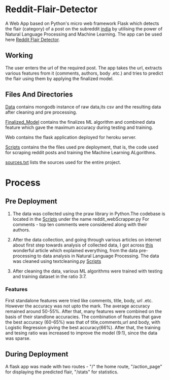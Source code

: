 # Reddit-Flair-Detector
A Web App based on Python's micro web framework Flask which detects the flair (category) of a post on the subreddit [india](https://www.reddit.com/r/india/) by
utilising the power of Natural Language Processing and Machine Learning.
The app can be used here [Reddit Flair Detector](https://flask-reddit-flair.herokuapp.com/).

## Working
The user enters the url of the required post. The app takes the url, extracts various features from it (comments, authors, body .etc.)
and tries to predict the flair using them by applying the finalized model.

## Files And Directories
[Data](https://github.com/chandan21gupta/Reddit-Flair-Detector/tree/master/Data) contains mongodb instance of raw data,its csv and the resulting data after cleaning and pre processing.

[Finalized_Model](https://github.com/chandan21gupta/Reddit-Flair-Detector/tree/master/Finalised_model) contains the finalizes ML algorithm and combined data feature which gave the maximum accuracy during testing and training.

Web contains the flask application deployed for heroku server.

[Scripts](https://github.com/chandan21gupta/Reddit-Flair-Detector/tree/master/scripts) contains the the files used pre deployment, that is, the code used for scraping reddit posts and training the Machine Learning ALgorithms.

[sources.txt](https://github.com/chandan21gupta/Reddit-Flair-Detector/blob/master/sources.txt) lists the sources used for the entire project.

# Process

## Pre Deployment

1. The data was collected using the praw library in Python.The codebase is located in the [Scripts](https://github.com/chandan21gupta/Reddit-Flair-Detector/tree/master/scripts) under the name reddit_webScrapper.py
For comments - top ten comments were considered along with their authors.

2. After the data collection, and going through various articles on internet about first step towards analysis of collected data, I got across [this](https://towardsdatascience.com/multi-class-text-classification-model-comparison-and-selection-5eb066197568) wonderful article which explained everything, from the data pre-processing to data analysis in Natural Language Processing. The data was cleaned using textcleaning.py [Scripts](https://github.com/chandan21gupta/Reddit-Flair-Detector/tree/master/scripts) 

3. After cleaning the data, various ML algorithms were trained with testing and training dataset in the ratio 3:7.

### Features
First standalone features were tried like comments, title, body, url .etc. However the accuracy was not upto the mark.
The average accuracy remained around 50-55%.
After that, many features were combined on the basis of their standlone accuracies. The combination of features that gave the best accuracy (60-65%) was that of title,comments,url and body, with Logistic Regression giving the best accuracy(66%).
After that, the training and tesing ratio was increased to improve the model (9:1), since the data was sparse.

## During Deployment

A flask app was made with two routes - "/" the home route, "/action_page" for displaying the predicted flair, "/stats" for statistics.
